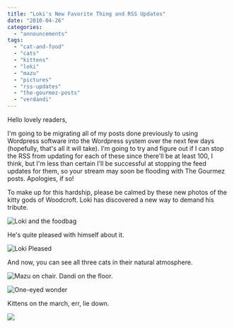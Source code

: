 ```yaml
---
title: "Loki's New Favorite Thing and RSS Updates"
date: "2010-04-26"
categories:
  - "announcements"
tags:
  - "cat-and-food"
  - "cats"
  - "kittens"
  - "loki"
  - "mazu"
  - "pictures"
  - "rss-updates"
  - "the-gourmez-posts"
  - "verdandi"
---
```


Hello lovely readers,

I'm going to be migrating all of my posts done previously to using Wordpress software into the Wordpress system over the next few days (hopefully, that's all it will take). I'm going to try and figure out if I can stop the RSS from updating for each of these since there'll be at least 100, I think, but I'm less than certain I'll be successful at stopping the feed updates for them, so your stream may soon be flooding with The Gourmez posts. Apologies, if so!

To make up for this hardship, please be calmed by these new photos of the kitty gods of Woodcroft. Loki has discovered a new way to demand his tribute.

![Loki and the foodbag](https://thegourmez-wpmedia.s3.amazonaws.com/2024/07/cats169.jpg)

He's quite pleased with himself about it.

![Loki Pleased](https://thegourmez-wpmedia.s3.amazonaws.com/2024/07/cats172.jpg)

And now, you can see all three cats in their natural atmosphere.

![Mazu on chair. Dandi on the floor.](https://thegourmez-wpmedia.s3.amazonaws.com/2024/07/cats175.jpg)

![One-eyed wonder](https://thegourmez-wpmedia.s3.amazonaws.com/2024/07/cats174.jpg)

Kittens on the march, err, lie down.

![](https://thegourmez-wpmedia.s3.amazonaws.com/2024/07/cats173.jpg)


